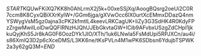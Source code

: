 $START$KQUwFKiXQ7KK8h0AhLrmX2j5k+00xeSSjXq/AoogBQsrg2oeUi2C0R7ccm8K8CyxQBiXXrKylW+/GGm6jga/gXVwOcc6lX0urtXcEMmxDDazQ4nmYSWygVsM5gz0ajna3cPK2kfmtIL4keevLRKCagUK+IiZy3G3SdHK4R0KdyFPzZrgwMwiILolDwQQFIRNzHJQhUJEbGkvtaGW+ICib9AFvbxUSzgZdCHpI1jkkuQyjKhS5Jr8kAG0F6OozDYk1JIO/XTh/1uk6LNwla5FsMdUpi5RPJXCn/au4i/s86XmlQ3D2p6cXceDMS/L3KK6ne/tKsPVLn4M1wPK6SDbsn6YdujbTSPWK2a3y62gQ3M=$END$